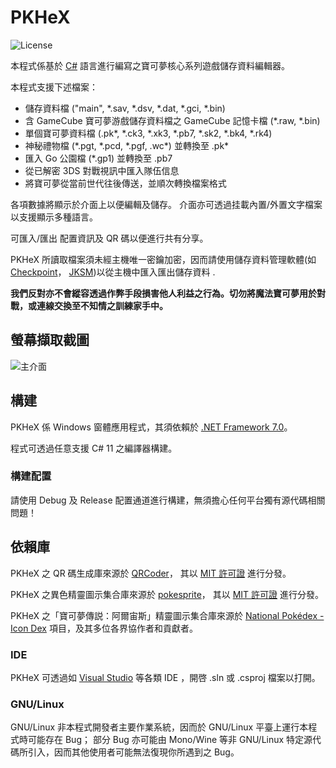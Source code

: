 PKHeX
=====
![License](https://img.shields.io/badge/License-GPLv3-blue.svg)

本程式係基於 [C#](https://zh.wikipedia.org/wiki/C♯) 語言進行編寫之寶可夢核心系列遊戲儲存資料編輯器。

本程式支援下述檔案：
* 儲存資料檔 ("main", \*.sav, \*.dsv, \*.dat, \*.gci, \*.bin)
* 含 GameCube 寶可夢游戲儲存資料檔之 GameCube 記憶卡檔 (\*.raw, \*.bin)
* 單個寶可夢資料檔 (.pk\*, \*.ck3, \*.xk3, \*.pb7, \*.sk2, \*.bk4, \*.rk4)
* 神秘禮物檔 (\*.pgt, \*.pcd, \*.pgf, .wc\*) 並轉換至 .pk\*
* 匯入 Go 公園檔 (\*.gp1) 並轉換至 .pb7
* 從已解密 3DS 對戰視訊中匯入隊伍信息
* 將寶可夢從當前世代往後傳送，並順次轉換檔案格式

各項數據將顯示於介面上以便編輯及儲存。
介面亦可透過挂載內置/外置文字檔案以支援顯示多種語言。

可匯入/匯出 配置資訊及 QR 碼以便進行共有分享。

PKHeX 所讀取檔案須未經主機唯一密鑰加密，因而請使用儲存資料管理軟體(如 [Checkpoint](https://github.com/FlagBrew/Checkpoint)， [JKSM](https://github.com/J-D-K/JKSM))以從主機中匯入匯出儲存資料 .

**我們反對亦不會縱容透過作弊手段損害他人利益之行為。切勿將魔法寶可夢用於對戰，或連線交換至不知情之訓練家手中。**

## 螢幕擷取截圖

![主介面](https://i.imgur.com/CHgFTXb.png)

## 構建

PKHeX 係 Windows 窗體應用程式，其須依賴於 [.NET Framework 7.0](https://dotnet.microsoft.com/download/dotnet/7.0)。

程式可透過任意支援 C# 11 之編譯器構建。

### 構建配置

請使用 Debug 及 Release 配置通道進行構建，無須擔心任何平台獨有源代碼相關問題！

## 依賴庫

PKHeX 之 QR 碼生成庫來源於 [QRCoder](https://github.com/codebude/QRCoder)， 其以 [MIT 許可證](https://github.com/codebude/QRCoder/blob/master/LICENSE.txt) 進行分發。

PKHeX 之異色精靈圖示集合庫來源於 [pokesprite](https://github.com/msikma/pokesprite)， 其以 [MIT 許可證](https://github.com/msikma/pokesprite/blob/master/LICENSE) 進行分發。

PKHeX 之「寶可夢傳説：阿爾宙斯」精靈圖示集合庫來源於 [National Pokédex - Icon Dex](https://www.deviantart.com/pikafan2000/art/National-Pokedex-Version-Delta-Icon-Dex-824897934) 項目，及其多位各界協作者和貢獻者。
### IDE

PKHeX 可透過如 [Visual Studio](https://visualstudio.microsoft.com/downloads/) 等各類 IDE ，開啓 .sln 或 .csproj 檔案以打開。

### GNU/Linux

GNU/Linux 非本程式開發者主要作業系統，因而於 GNU/Linux 平臺上運行本程式時可能存在 Bug； 部分 Bug 亦可能由 Mono/Wine 等非 GNU/Linux 特定源代碼所引入，因而其他使用者可能無法復現你所遇到之 Bug。
